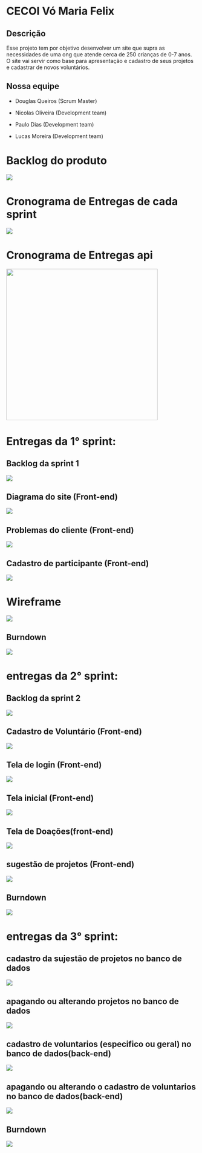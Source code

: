 <h1>CECOI Vó Maria Felix</h1>
<h2>Descrição</h2>
<p>Esse projeto tem por objetivo desenvolver um site que supra as necessidades de uma ong que atende cerca de 250 crianças de 0-7 anos. O site vai servir como base para apresentação e cadastro de seus projetos e cadastrar de novos voluntários.<p>
<h2>Nossa equipe</h2>

- Douglas Queiros (Scrum Master)

- Nicolas Oliveira (Development team)

- Paulo Dias (Development team)

- Lucas Moreira (Development team)

# Backlog do produto
<img src = "https://user-images.githubusercontent.com/79916547/118268072-47a32b00-b493-11eb-81c1-e09e69ad56e0.png">

# Cronograma de Entregas de cada sprint
<img src ="https://user-images.githubusercontent.com/79916547/118441399-89b0b480-b6bf-11eb-874f-252b01ad436b.png">

# Cronograma de Entregas api
<img width="400" height="400" src="https://user-images.githubusercontent.com/79916547/114107171-d88c5280-98a6-11eb-95c7-7206b3f16319.jpg">

# Entregas da 1° sprint:

<h2>Backlog da sprint 1</h2>
<img src="https://user-images.githubusercontent.com/79916547/115038130-9c0fb680-9ea5-11eb-8b50-72b0ca47239b.jpg">

<h2>Diagrama do site (Front-end)</h2>
<img src="https://user-images.githubusercontent.com/79916547/114102397-9b6f9280-989d-11eb-887a-566c4e3abb07.jpg">

<h2>Problemas do cliente (Front-end)</h2>
<img src="https://user-images.githubusercontent.com/79916547/112776552-5c784c00-9016-11eb-8554-8252c33a9418.jpg">

<h2>Cadastro de participante (Front-end)</h2>
<img src="https://user-images.githubusercontent.com/79916547/112778461-fe019c80-901a-11eb-94b2-0e73afdb60bd.gif">

# Wireframe
<img src=https://user-images.githubusercontent.com/79916547/115158313-e2ab0f80-a063-11eb-9419-5f86c70763ba.png>
 
<h2>Burndown</h2>
<img src=https://user-images.githubusercontent.com/79916547/115173861-8b766080-a09e-11eb-91da-8268663a04ec.png>
 
 # entregas da 2° sprint: 
 
 <h2>Backlog da sprint 2</h2>
<img src=https://user-images.githubusercontent.com/79916547/115156507-e8e8be00-a05a-11eb-885b-cc97b4cea8e6.jpg>

 <h2>Cadastro de Voluntário (Front-end)</h2>
<img src=https://user-images.githubusercontent.com/79916547/115017647-36afcb80-9e8d-11eb-8a34-0b1a7e87e553.gif>

<h2>Tela de login (Front-end)</h2>
<img src=https://user-images.githubusercontent.com/79916547/115157448-af668180-a05f-11eb-8322-b77381055e75.gif>

<h2>Tela inicial (Front-end)</h2>
<img src=https://user-images.githubusercontent.com/79916547/115134003-ffebc980-9fe2-11eb-9bbb-0b48354b9b2f.gif>

<h2>Tela de Doações(front-end)</h2>
<img src=https://user-images.githubusercontent.com/79916547/115155638-4a0e9280-a057-11eb-921c-a3aad14c1589.gif>

<h2>sugestão de projetos (Front-end)</h2>
<img src=https://user-images.githubusercontent.com/79916547/115134810-d71b0280-9fe9-11eb-99ca-8c9ac80e9f7f.gif>

<h2>Burndown</h2>
<img src=https://user-images.githubusercontent.com/79916547/115158629-75987980-a065-11eb-958d-46c70e83ef8f.png>

# entregas da 3° sprint:

<h2>cadastro da sujestão de projetos no banco de dados</h2> 
<img src =https://user-images.githubusercontent.com/79916547/118424840-57428f80-b69e-11eb-856c-88b3cf0eedf1.gif>

<h2>apagando ou alterando projetos no banco de dados</h2> 
<img src =https://user-images.githubusercontent.com/79916547/118425389-7ee62780-b69f-11eb-881e-3f18da96cb8e.gif>

<h2>cadastro de voluntarios (especifico ou geral) no banco de dados(back-end)</h2> 
<img src ="https://user-images.githubusercontent.com/79916547/118446159-af40bc80-b6c5-11eb-8655-a4ea44a83992.gif">


<h2>apagando ou alterando o cadastro de voluntarios no banco de dados(back-end)</h2> 
<img src ="https://user-images.githubusercontent.com/79916547/118446026-8a4c4980-b6c5-11eb-98c0-3aa227d22757.gif">



<h2>Burndown</h2>
<img src ="https://user-images.githubusercontent.com/79916547/118442106-85d16200-b6c0-11eb-9d42-4f7f179d093a.png">

